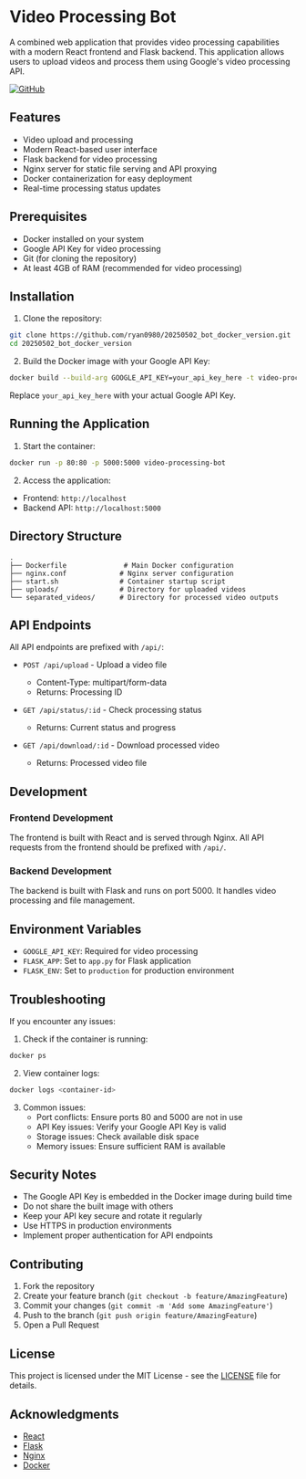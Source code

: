 # Video Processing Bot

A combined web application that provides video processing capabilities with a modern React frontend and Flask backend. This application allows users to upload videos and process them using Google's video processing API.

[![GitHub](https://img.shields.io/badge/GitHub-Repository-blue)](https://github.com/ryan0980/20250502_bot_docker_version)

## Features

- Video upload and processing
- Modern React-based user interface
- Flask backend for video processing
- Nginx server for static file serving and API proxying
- Docker containerization for easy deployment
- Real-time processing status updates

## Prerequisites

- Docker installed on your system
- Google API Key for video processing
- Git (for cloning the repository)
- At least 4GB of RAM (recommended for video processing)

## Installation

1. Clone the repository:

```bash
git clone https://github.com/ryan0980/20250502_bot_docker_version.git
cd 20250502_bot_docker_version
```

2. Build the Docker image with your Google API Key:

```bash
docker build --build-arg GOOGLE_API_KEY=your_api_key_here -t video-processing-bot .
```

Replace `your_api_key_here` with your actual Google API Key.

## Running the Application

1. Start the container:

```bash
docker run -p 80:80 -p 5000:5000 video-processing-bot
```

2. Access the application:

- Frontend: `http://localhost`
- Backend API: `http://localhost:5000`

## Directory Structure

```
.
├── Dockerfile              # Main Docker configuration
├── nginx.conf             # Nginx server configuration
├── start.sh               # Container startup script
├── uploads/               # Directory for uploaded videos
└── separated_videos/      # Directory for processed video outputs
```

## API Endpoints

All API endpoints are prefixed with `/api/`:

- `POST /api/upload` - Upload a video file

  - Content-Type: multipart/form-data
  - Returns: Processing ID

- `GET /api/status/:id` - Check processing status

  - Returns: Current status and progress

- `GET /api/download/:id` - Download processed video
  - Returns: Processed video file

## Development

### Frontend Development

The frontend is built with React and is served through Nginx. All API requests from the frontend should be prefixed with `/api/`.

### Backend Development

The backend is built with Flask and runs on port 5000. It handles video processing and file management.

## Environment Variables

- `GOOGLE_API_KEY`: Required for video processing
- `FLASK_APP`: Set to `app.py` for Flask application
- `FLASK_ENV`: Set to `production` for production environment

## Troubleshooting

If you encounter any issues:

1. Check if the container is running:

```bash
docker ps
```

2. View container logs:

```bash
docker logs <container-id>
```

3. Common issues:
   - Port conflicts: Ensure ports 80 and 5000 are not in use
   - API Key issues: Verify your Google API Key is valid
   - Storage issues: Check available disk space
   - Memory issues: Ensure sufficient RAM is available

## Security Notes

- The Google API Key is embedded in the Docker image during build time
- Do not share the built image with others
- Keep your API key secure and rotate it regularly
- Use HTTPS in production environments
- Implement proper authentication for API endpoints

## Contributing

1. Fork the repository
2. Create your feature branch (`git checkout -b feature/AmazingFeature`)
3. Commit your changes (`git commit -m 'Add some AmazingFeature'`)
4. Push to the branch (`git push origin feature/AmazingFeature`)
5. Open a Pull Request

## License

This project is licensed under the MIT License - see the [LICENSE](LICENSE) file for details.

## Acknowledgments

- [React](https://reactjs.org/)
- [Flask](https://flask.palletsprojects.com/)
- [Nginx](https://nginx.org/)
- [Docker](https://www.docker.com/)
